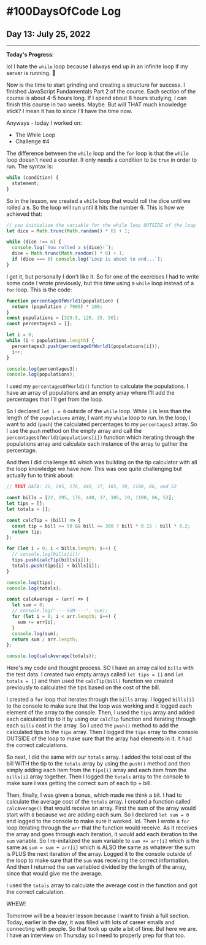 # #100DaysOfCode Log

## Day 13: July 25, 2022

<hr>

**Today's Progress**:

lol I hate the `while` loop because I always end up in an infinite loop if my server is running. 🥲

Now is the time to start grinding and creating a structure for success. I finished JavaScript Fundamentals Part 2 of the course. Each section of the course is about 4-5 hours long. If I spend about 8 hours studying, I can finish this course in two weeks. Maybe. But will THAT much knowledge stick? I mean it has to since I'll have the time now.

Anyways - today I worked on:

- The While Loop
- Challenge #4

The difference between the `while` loop and the `for` loop is that the `while` loop doesn't need a counter. It only needs a condition to be `true` in order to run. The syntax is:

```javascript
while (condition) {
  statement;
}
```

So in the lesson, we created a `while` loop that would roll the dice until we rolled a `6`. So the loop will run until it hits the number 6. This is how we achieved that:

```javascript
// you initialize the variable for the while loop OUTSIDE of the loop
let dice = Math.trunc(Math.random() * 6) + 1;

while (dice !== 6) {
  console.log(`You rolled a ${dice}!`);
  dice = Math.trunc(Math.random() * 6) + 1;
  if (dice === 6) console.log(`Loop is about to end...`);
}
```

I get it, but personally I don't like it. So for one of the exercises I had to write some code I wrote previously, but this time using a `while` loop instead of a `for` loop. This is the code:

```javascript
function percentageOfWorld1(population) {
  return (population / 7900) * 100;
}
const populations = [329.5, 120, 35, 50];
const percentages3 = [];

let i = 0;
while (i < populations.length) {
  percentages3.push(percentageOfWorld1(populations[i]));
  i++;
}

console.log(percentages3);
console.log(populations);
```

I used my `percentagesOfWorld1()` function to calculate the populations. I have an array of populations and an empty array where I'll add the percentages that I'll get from the loop.

So I declared `let i = 0` outside of the `while` loop. While `i` is less than the length of the `populations` array, I want my `while` loop to run. In the loop, I want to add (`push`) the calculated percentages to my `percentages3` array. So I use the `push` method on the empty array and call the `percentagesOfWorld1(populations[i])` function which iterating through the populations array and calculate each instance of the array to gather the percentage.

And then I did challenge #4 which was building on the tip calculator with all the loop knowledge we have now. This was one quite challenging but actually fun to think about:

```javascript
// TEST DATA: 22, 295, 176, 440, 37, 105, 10, 1100, 86, and 52

const bills = [22, 295, 176, 440, 37, 105, 10, 1100, 86, 52];
let tips = [];
let totals = [];

const calcTip = (bill) => {
  const tip = bill >= 50 && bill <= 300 ? bill * 0.15 : bill * 0.2;
  return tip;
};

for (let i = 0; i < bills.length; i++) {
  // console.log(bills[i]);
  tips.push(calcTip(bills[i]));
  totals.push(tips[i] + bills[i]);
}

console.log(tips);
console.log(totals);

const calcAverage = (arr) => {
  let sum = 0;
  // console.log("----SUM----", sum);
  for (let i = 0; i < arr.length; i++) {
    sum += arr[i];
  }
  console.log(sum);
  return sum / arr.length;
};

console.log(calcAverage(totals));
```

Here's my code and thought process. SO I have an array called `bills` with the test data. I created two empty arrays called `let tips = []` and `let totals = []` and then used the `calcTip(bill)` function we created previously to calculated the tips based on the cost of the bill.

I created a `for` loop that iterates through the `bills` array. I logged `bills[i]` to the console to make sure that the loop was working and it logged each element of the array to the console. Then, I used the `tips` array and added each calculated tip to it by using our `calcTip` function and iterating through each `bills` cost in the array. So I used the `push()` method to add the calculated tips to the `tips` array. Then I logged the `tips` array to the console OUTSIDE of the loop to make sure that the array had elements in it. It had the correct calculations.

So next, I did the same with our `totals` array. I added the total cost of the bill WITH the tip to the `totals` array by using the `push()` method and then simply adding each item from the `tips[i]` array and each item from the `bills[i]` array together. Then I logged the `totals` array to the console to make sure I was getting the correct sum of each tip + bill.

Then, finally, I was given a bonus, which made me think a bit. I had to calculate the average cost of the `totals` array. I created a function called `calcAverage()` that would receive an array. First the sum of the array would start with `0` because we are adding each sum. So I declared `let sum = 0` and logged to the console to make sure it worked. lol. Then I wrote a `for` loop iterating through the `arr` that the function would receive. As it receives the array and goes through each iteration, it would add each iteration to the `sum` variable. So I re-initalized the sum variable to `sum += arr[i]` which is the same as `sum = sum + arr[i]` which is ALSO the same as whatever the sum is PLUS the next iteration of the array. Logged it to the console outside of the loop to make sure that the `sum` was receiving the correct information. And then I returned the `sum` variabled divided by the length of the array, since that would give me the average.

I used the `totals` array to calculate the average cost in the function and got the correct calculation.

WHEW!

Tomorrow will be a heavier lesson because I want to finish a full section. Today, earlier in the day, it was filled with lots of career emails and connecting with people. So that took up quite a bit of time. But here we are. I have an interview on Thursday so I need to properly prep for that too.
